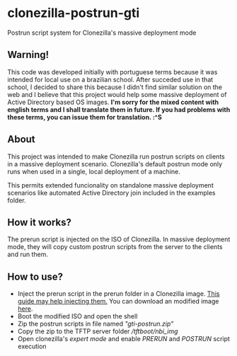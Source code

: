 # clonezilla-postrun-gti
Postrun script system for Clonezilla's massive deployment mode

## Warning!
This code was developed initially with portuguese terms because it was intended for local use on a brazilian school. After succeded use in that school, I decided to share this because I didn't find similar solution on the web and I believe that this project would help some massive deployment of Active Directory based OS images. **I'm sorry for the mixed content with english terms and I shall translate them in future. If you had problems with these terms, you can issue them for translation. :^S**


## About
This project was intended to make Clonezilla run postrun scripts on clients in a massive deployment scenario. Clonezilla's default postrun mode only runs when used in a single, local deployment of a machine.

This permits extended funcionality on standalone massive deployment scenarios like automated Active Directory join included in the examples folder.


## How it works?
The prerun script is injected on the ISO of Clonezilla. In massive deployment mode, they will copy custom postrun scripts from the server to the clients and run them.


## How to use?
* Inject the prerun script in the prerun folder in a Clonezilla image. [This guide may help injecting them.](https://drbl.org/fine-print.php?path=./faq/2_System/81_add_prog_in_filesystem-squashfs.faq#81_add_prog_in_filesystem-squashfs.faq) You can download an modified image [here](https://github.com/rsp4321/clonezilla-postrun-gti/releases).
* Boot the modified ISO and open the shell
* Zip the postrun scripts in file named *"gti-postrun.zip"*
* Copy the zip to the TFTP server folder */tftboot/nbi_img*
* Open clonezilla's *expert mode* and enable *PRERUN* and *POSTRUN* script execution

